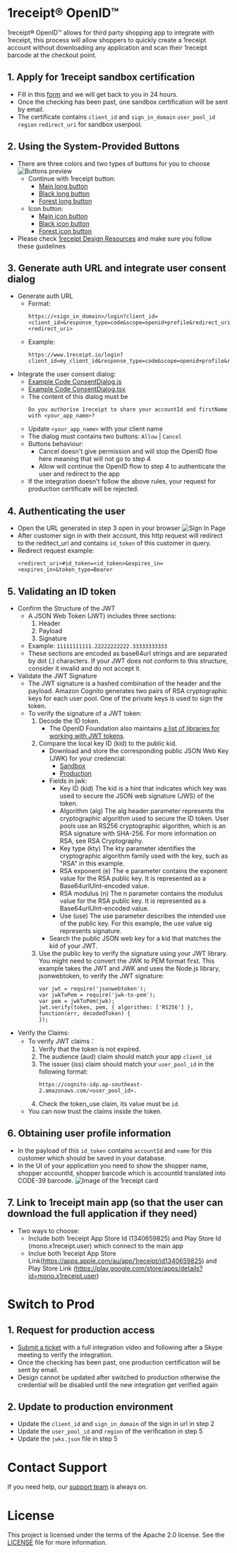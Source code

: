 # 1receipt® OpenID™
1receipt® OpenID™ allows for third party shopping app to integrate with 1receipt, this process will allow shoppers to quickly create a 1receipt account without downloading any application and scan their 1receipt barcode at the checkout point.

## 1. Apply for 1receipt sandbox certification
- Fill in this [form](https://forms.gle/Yg5k1DgTWGchDPVv5) and we will get back to you in 24 hours.
- Once the checking has been past, one sandbox certification will be sent by email.
- The certificate contains `client_id` and `sign_in_domain` `user_pool_id` `region` `redirect_uri` for sandbox userpool.

## 2. Using the System-Provided Buttons
- There are three colors and two types of buttons for you to choose
  ![Buttons preview](ui/example/ButtonsPreview.png)
  - Continue with 1receipt button:
    - [Main long button](ui/buttons/1receipt-id-continue-with_2x.png)
    - [Black long button](ui/buttons/black_1receipt-id-continue-with_2x.png)
    - [Forest long button](ui/buttons/forest_1receipt-id-continue-with_2x.png)
  - Icon button:
    - [Main icon button](ui/buttons/icon-masked-circular_2x.png)
    - [Black icon button](ui/buttons/black_icon-masked-circular_2x.png)
    - [Forest icon button](ui/buttons/forest_icon-masked-circular_2x.png)
- Please check [1receipt Design Resources](https://www.figma.com/file/BYISy6LhB5PZKllp3Ddvup/1receipt-openID?node-id=0%3A1) and make sure you follow these guidelines

## 3. Generate auth URL and integrate user consent dialog
- Generate auth URL
  - Format:
    ```
    https://<sign_in_domain>/login?client_id=<client_id>&response_type=code&scope=openid+profile&redirect_uri=<redirect_uri>
    ```
  - Example:
    ```
    https://www.1receipt.io/login?client_id=my_client_id&response_type=code&scope=openid+profile&redirect_uri=my_redirect_uri
    ```
- Integrate the user consent dialog:
  - [Example Code ConsentDialog.js](ui/src/pages/components/dialogs/ConsentDialog.js)
  - [Example Code ConsentDialog.tsx](ui/src/pages/components/dialogs/ConsentDialog.tsx)
  - The content of this dialog must be
    ```
    Do you authorise 1receipt to share your accountId and firstName with <your_app_name>?
    ```
  - Update ```<your_app_name>``` with your client name
  - The dialog must contains two buttons:
    `Allow` | `Cancel`
  - Buttons behaviour:
    - Cancel doesn't give permission and will stop the OpenID flow here meaning that will not go to step 4
    - Allow will continue the OpenID flow to step 4 to authenticate the user and redirect to the app
  - If the integration doesn't follow the above rules, your request for production certificate will be rejected.

## 4. Authenticating the user
- Open the URL generated in step 3 open in your browser
  ![Sign In Page](ui/example/SignIn.png)
- After customer sign in with their account, this http request will redirect to the reditect_uri and contains `id_token` of this customer in query.
- Redirect request example:
  ```
  <redirect_uri>#id_token=<id_token>&expires_in=<expires_in>&token_type=Bearer
  ```

## 5. Validating an ID token
- Confirm the Structure of the JWT
  - A JSON Web Token (JWT) includes three sections:
    1. Header
    2. Payload
    3. Signature
  - Example:
    `11111111111.22222222222.33333333333`
  - These sections are encoded as base64url strings and are separated by dot (.) characters. If your JWT does not conform to this structure, consider it invalid and do not accept it.
- Validate the JWT Signature
  - The JWT signature is a hashed combination of the header and the payload. Amazon Cognito generates two pairs of RSA cryptographic keys for each user pool. One of the private keys is used to sign the token.
  - To verify the signature of a JWT token:
    1. Decode the ID token.
       - The OpenID Foundation also maintains [a list of libraries for working with JWT tokens](https://openid.net/developers/jwt/).
    2. Compare the local key ID (kid) to the public kid.
       - Download and store the corresponding public JSON Web Key (JWK) for your credencial:
         - [Sandbox](jwks/sandbox.json)
         - [Production](jwks/production.json)
       - Fields in jwk:
         - Key ID (kid)
           The kid is a hint that indicates which key was used to secure the JSON web signature (JWS) of the token.
         - Algorithm (alg)
           The alg header parameter represents the cryptographic algorithm used to secure the ID token. User pools use an RS256 cryptographic algorithm, which is an RSA signature with SHA-256. For more information on RSA, see RSA Cryptography.
         - Key type (kty)
           The kty parameter identifies the cryptographic algorithm family used with the key, such as "RSA" in this example.
         - RSA exponent (e)
           The e parameter contains the exponent value for the RSA public key. It is represented as a Base64urlUInt-encoded value.
         - RSA modulus (n)
           The n parameter contains the modulus value for the RSA public key. It is represented as a Base64urlUInt-encoded value.
         - Use (use)
           The use parameter describes the intended use of the public key. For this example, the use value sig represents signature.
       - Search the public JSON web key for a kid that matches the kid of your JWT.
    3. Use the public key to verify the signature using your JWT library. You might need to convert the JWK to PEM format first. This example takes the JWT and JWK and uses the Node.js library, jsonwebtoken, to verify the JWT signature:
       ```
       var jwt = require('jsonwebtoken');
       var jwkToPem = require('jwk-to-pem');
       var pem = jwkToPem(jwk);
       jwt.verify(token, pem, { algorithms: ['RS256'] }, function(err, decodedToken) {
       });
       ```
- Verify the Claims:
  - To verify JWT claims：
    1. Verify that the token is not expired.
    2. The audience (aud) claim should match your app `client_id`
    3. The issuer (iss) claim should match your `user_pool_id` in the following format:
       ```
       https://cognito-idp.ap-southeast-2.amazonaws.com/<user_pool_id>.
       ```
    4. Check the token_use claim, its value must be `id`.
  - You can now trust the claims inside the token.

## 6. Obtaining user profile information
- In the payload of this `id_token` contains `accountId` and `name` for this customer which should be saved in your database.
- In the UI of your application you need to show the shopper name, shopper accountId, shopper barcode which is accountId translated into CODE-39 barcode.
  ![Image of the 1receipt card](ui/example/1receiptCard.png)

## 7. Link to 1receipt main app (so that the user can download the full application if they need)
- Two ways to choose:
  - Include both 1receipt App Store Id (1340659825) and Play Store Id (mono.x1receipt.user) which connect to the main app
  - Inclue both 1receipt App Store Link(https://apps.apple.com/au/app/1receipt/id1340659825) and Play Store Link (https://play.google.com/store/apps/details?id=mono.x1receipt.user)

# Switch to Prod

## 1. Request for production access
- [Submit a ticket](https://forms.gle/j3hsG2nDk7KtXT8cA) with a full integration video and following after a Skype meeting to verify the integration.
- Once the checking has been past, one production certification will be sent by email.
- Design cannot be updated after switched to production otherwise the credential will be disabled until the new integration get verified again

## 2. Update to production environment
- Update the `client_id` and `sign_in_domain` of the sign in url in step 2
- Update the `user_pool_id` and `region` of the verification in step 5
- Update the `jwks.json` file in step 5

# Contact Support
If you need help, our [support team](mailto:dev@1receipt.io) is always on.

# License
This project is licensed under the terms of the Apache 2.0 license. See the [LICENSE](LICENSE) file for more information.
